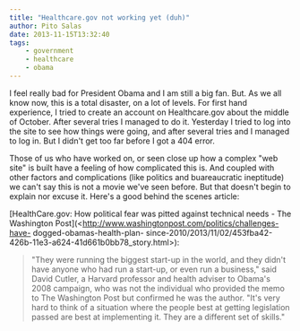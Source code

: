 ```yaml
---
title: "Healthcare.gov not working yet (duh)"
author: Pito Salas
date: 2013-11-15T13:32:40
tags:
    - government
    - healthcare
    - obama
---
```




I feel really bad for President Obama and I am still a big fan. But. As we all
know now, this is a total disaster, on a lot of levels. For first hand
experience, I tried to create an account on Healthcare.gov about the middle of
October. After several tries I managed to do it. Yesterday I tried to log into
the site to see how things were going, and after several tries and I managed
to log in. But I didn't get too far  before I got a 404 error.

Those of us who have worked on, or seen close up how a complex "web site" is
built have a feeling of how complicated this is. And coupled with other
factors and complications (like politics and buareaucratic ineptitude) we
can't say this is not a movie we've seen before. But that doesn't begin to
explain nor excuse it. Here's a good behind the scenes article:

[HealthCare.gov: How political fear was pitted against technical needs - The
Washington Post](<http://www.washingtonpost.com/politics/challenges-have-
dogged-obamas-health-plan-
since-2010/2013/11/02/453fba42-426b-11e3-a624-41d661b0bb78_story.html>):

> "They were running the biggest start-up in the world, and they didn't have
> anyone who had run a start-up, or even run a business," said David Cutler, a
> Harvard professor and health adviser to Obama's 2008 campaign, who was not
> the individual who provided the memo to The Washington Post but confirmed he
> was the author. "It's very hard to think of a situation where the people
> best at getting legislation passed are best at implementing it. They are a
> different set of skills."




